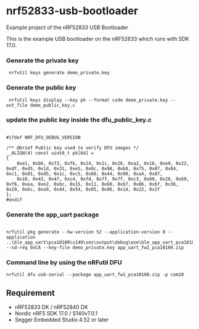 # nrf52833-usb-bootloader

Example project of the nRF52833 USB Bootloader

This is the example USB bootloader on the nRF52833 which runs with SDK 17.0.  

### Generate the private key
`` 
nrfutil keys generate demo_private.key 
``

### Generate the public key
`` 
nrfutil keys display --key pk --format code demo_private.key --out_file demo_public_key.c 
``

### update the public key inside the dfu_public_key.c

```

#ifdef NRF_DFU_DEBUG_VERSION 

/** @brief Public key used to verify DFU images */
__ALIGN(4) const uint8_t pk[64] =
{
    0xe1, 0xb6, 0x73, 0xfb, 0x24, 0x1c, 0x26, 0xa2, 0x16, 0xe9, 0x22, 0xdf, 0xd5, 0x1d, 0x31, 0xe5, 0x0c, 0x98, 0xb8, 0x75, 0x07, 0x04, 0xc1, 0x01, 0xd5, 0x1c, 0xc5, 0x80, 0x44, 0x90, 0xa4, 0x87,
    0x10, 0x43, 0x47, 0xc4, 0xfd, 0x7f, 0x7f, 0xc3, 0x60, 0x26, 0x69, 0xf6, 0xea, 0xe2, 0xbc, 0x15, 0x11, 0x60, 0xb7, 0x06, 0xbf, 0x36, 0x29, 0xbc, 0xa9, 0x44, 0x54, 0x05, 0x96, 0x14, 0x22, 0x2f
};
#endif
```

### Generate the app_uart package

```

nrfutil pkg generate --hw-version 52 --application-version 0 --application ..\ble_app_uart\pca10100\s140\ses\output\debug\exe\ble_app_uart_pca10100_s140.hex --sd-req 0xCA --key-file demo_private.key app_uart_fw1_pca10100.zip

```

### Command line by using the nRFutil DFU

```
nrfutil dfu usb-serial --package app_uart_fw1_pca10100.zip -p com10
```

## Requirement

* nRF52833 DK / nRF52840 DK 
* Nordic nRF5 SDK 17.0 / S140v7.0.1
* Segger Embedded Studio 4.52 or later
